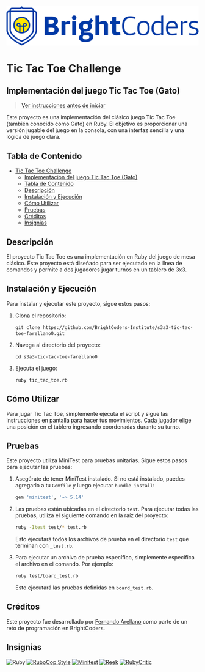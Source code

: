 ![BrightCoders Logo](img/logo.png)

# Tic Tac Toe Challenge
## Implementación del juego Tic Tac Toe (Gato)

> [Ver instrucciones antes de iniciar](./instructions.md)

Este proyecto es una implementación del clásico juego Tic Tac Toe (también conocido como Gato) en Ruby. El objetivo es proporcionar una versión jugable del juego en la consola, con una interfaz sencilla y una lógica de juego clara.

## Tabla de Contenido
- [Tic Tac Toe Challenge](#tic-tac-toe-challenge)
  - [Implementación del juego Tic Tac Toe (Gato)](#implementación-del-juego-tic-tac-toe-gato)
  - [Tabla de Contenido](#tabla-de-contenido)
  - [Descripción](#descripción)
  - [Instalación y Ejecución](#instalación-y-ejecución)
  - [Cómo Utilizar](#cómo-utilizar)
  - [Pruebas](#pruebas)
  - [Créditos](#créditos)
  - [Insignias](#insignias)

## Descripción
El proyecto Tic Tac Toe es una implementación en Ruby del juego de mesa clásico. Este proyecto está diseñado para ser ejecutado en la línea de comandos y permite a dos jugadores jugar turnos en un tablero de 3x3.

## Instalación y Ejecución
Para instalar y ejecutar este proyecto, sigue estos pasos:
1. Clona el repositorio:
   ```
   git clone https://github.com/BrightCoders-Institute/s3a3-tic-tac-toe-farellano0.git
   ```
2. Navega al directorio del proyecto:
   ```
   cd s3a3-tic-tac-toe-farellano0
   ```
3. Ejecuta el juego:
   ```
   ruby tic_tac_toe.rb
   ```

## Cómo Utilizar
Para jugar Tic Tac Toe, simplemente ejecuta el script y sigue las instrucciones en pantalla para hacer tus movimientos. Cada jugador elige una posición en el tablero ingresando coordenadas durante su turno.

## Pruebas

Este proyecto utiliza MiniTest para pruebas unitarias. Sigue estos pasos para ejecutar las pruebas:

1. Asegúrate de tener MiniTest instalado. Si no está instalado, puedes agregarlo a tu `Gemfile` y luego ejecutar `bundle install`:

   ```ruby
   gem 'minitest', '~> 5.14'
   ```

2. Las pruebas están ubicadas en el directorio `test`. Para ejecutar todas las pruebas, utiliza el siguiente comando en la raíz del proyecto:

   ```sh
   ruby -Itest test/*_test.rb
   ```

   Esto ejecutará todos los archivos de prueba en el directorio `test` que terminan con `_test.rb`.

3. Para ejecutar un archivo de prueba específico, simplemente especifica el archivo en el comando. Por ejemplo:

   ```sh
   ruby test/board_test.rb
   ```

   Esto ejecutará las pruebas definidas en `board_test.rb`.

## Créditos
Este proyecto fue desarrollado por [Fernando Arellano](https://github.com/farellano0) como parte de un reto de programación en BrightCoders.

## Insignias
![Ruby](https://img.shields.io/badge/ruby-%23CC342D.svg?style=for-the-badge&logo=ruby&logoColor=white)
[![RuboCop Style](https://img.shields.io/badge/code_style-RuboCop-brightgreen.svg)](https://github.com/rubocop/rubocop)
[![Minitest](https://img.shields.io/badge/test-Minitest-blue.svg)](https://github.com/seattlerb/minitest)
[![Reek](https://img.shields.io/badge/code_smell-Reek-yellowgreen.svg)](https://github.com/troessner/reek)
[![RubyCritic](https://img.shields.io/badge/code_quality-RubyCritic-orange.svg)](https://github.com/whitesmith/rubycritic)
